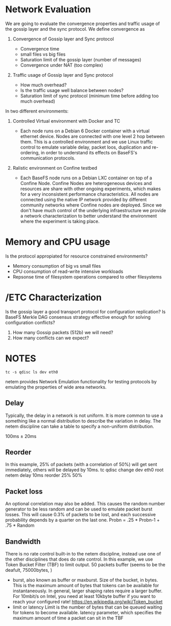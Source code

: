 Network Evaluation
=================
We are going to evaluate the convergence properties and traffic usage of the gossip layer and the sync protocol. We define convergence as

1. Convergence of Gossip layer and Sync protocol
    * Convergence time
    * small files vs big files
    * Saturation limit of the gossip layer (number of messages)
    * Convergence under NAT (too complex)


2. Traffic usage of Gossip layer and Sync protocol
    * How much overhead?
    * Is the traffic usage well balance between nodes?
    * Saturation limit of sync protocol (minimum time before adding too much overhead)


In two different environments:

1. Controlled Virtual environment with Docker and TC
    * Each node runs on a Debian 6 Docker container with a virtual ethernet device. Nodes are connected with one level 2 hop between them. This is a controlled environment and we use Linux traffic control to emulate variable delay, packet loos, duplication and re-ordering, in order to understand its effects on BaseFS's communication protocols.

2. Ralistic environment on Confine testbed
    * Each BaseFS node runs on a Debian LXC container on top of a Confine Node. Confine Nodes are heterogeneous devices and resources are share with other ongoing experiments, which makes for a very inconsistent performance characteristics. All nodes are connected using the native IP network provided by different community networks where Confine nodes are deployed. Since we don't have much control of the underlying infraestructure we provide a network characterization to better understand the environment where the experiment is taking place.



Memory and CPU usage
====================
Is the protocol appropiated for resource constrained environments?

* Memory consumption of big vs small files
* CPU consumption of read-write intensive workloads
* Repsonse time of filesystem operations compared to other filesystems


/ETC Characterization
=====================
Is the gossip layer a good transport protocol for configuration replication? Is BaseFS Merkle DAG consensus strategy effective enough for solving configuration conflicts?

1. How many Gossip packets (512b) we will need?
2. How many conflicts can we expect?




NOTES
=====

    tc -s qdisc ls dev eth0

netem provides Network Emulation functionality for testing protocols by emulating the properties of wide area networks.

Delay
-----
Typically, the delay in a network is not uniform. It is more common to use a something like a normal distribution to describe the variation in delay. The netem discipline can take a table to specify a non-uniform distribution.

100ms ± 20ms

Reorder
-------
In this example, 25% of packets (with a correlation of 50%) will get sent immediately, others will be delayed by 10ms.
tc qdisc change dev eth0 root netem delay 10ms reorder 25% 50%

Packet loss
-----------
An optional correlation may also be added. This causes the random number generator to be less random and can be used to emulate packet burst losses.
This will cause 0.3% of packets to be lost, and each successive probability depends by a quarter on the last one.
Probn = .25 * Probn-1 + .75 * Random

Bandwidth
--------
 There is no rate control built-in to the netem discipline, instead use one of the other disciplines that does do rate control. In this example, we use Token Bucket Filter (TBF) to limit output.
 50 packets buffer (seems to be the deafult, 75000bytes, )
 
* burst, also known as buffer or maxburst. Size of the bucket, in bytes. This is the maximum amount of bytes that tokens can be available for instantaneously. In general, larger shaping rates require a larger buffer. For 10mbit/s on Intel, you need at least 10kbyte buffer if you want to reach your configured rate!
 https://en.wikipedia.org/wiki/Token_bucket
* limit or latency Limit is the number of bytes that can be queued waiting for tokens to become available. latency parameter, which specifies the maximum amount of time a packet can sit in the TBF

